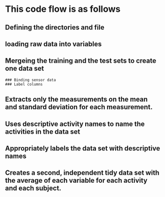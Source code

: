 # This code flow is as follows
  ## Defining the directories and file
  ## loading raw data into variables
   ## Mergeing the training and the test sets to create one data set
    ### Binding sensor data
    ### Label columns
  ## Extracts only the measurements on the mean and standard deviation for each measurement.
  ## Uses descriptive activity names to name the activities in the data set
  ## Appropriately labels the data set with descriptive names
  ## Creates a second, independent tidy data set with the average of each variable for each activity and each subject.
